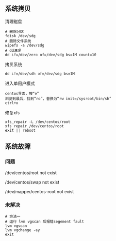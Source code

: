 ## 系统拷贝

清理磁盘

```shell
# 删除分区
fdisk /dev/sdg
# 删除文件系统
wipefs -a /dev/sdg
# dd清理
dd if=/dev/zero of=/dev/sdg bs=1M count=10
```

拷贝系统

```shell
dd if=/dev/sdh of=/dev/sdg bs=1M
```

进入单用户模式

```shell
centos界面，按“e”
浏览到最后，找到“ro”，替换为“rw init=/sysroot/bin/sh”
ctrl+x
```

修复xfs

```shell
xfs_repair -L /dev/centos/root
xfs_repair /dev/centos/root
exit || reboot
```



## 系统故障

### 问题

/dev/centos/root not exist

/dev/centos/swap not exist

/dev/mapper/centos-root not exist

### 未解决

```shell
# 方法一
# 运行 lvm vgscan 后报错segement fault
lvm vgscan
lvm vgchange -ay 
exit
```

